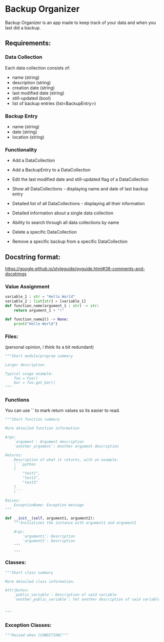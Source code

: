 # Backup Organizer
Backup Organizer is an app made to keep track of your data and when you last did a backup.

## Requirements: 
### Data Collection
Each data collection consists of:
* name (string)
* description (string)
* creation date (string)
* last modified date (string)
* still-updated (bool)
* list of backup entries (list\<BackupEntry\>)

### Backup Entry
* name (string)
* date (string)
* location (string)

### Functionality
* Add a DataCollection
* Add a BackupEntry to a DataCollection
* Edit the last modified date and still-updated flag of a DataCollection

* Show all DataCollections - displaying name and date of last backup entry
* Detailed list of all DataCollections - displaying all their information
* Detailed information about a single data collection
* Ability to search through all data collections by name

* Delete a specific DataCollection
* Remove a specific backup from a specific DataCollection

## Docstring format:
https://google.github.io/styleguide/pyguide.html#38-comments-and-docstrings

### Value Assignment
```python
variable_1 : str = "Hello World"
variable_2 : list[str] = [variable_1]
def function_name(argument_1 : str) -> str:
    return argument_1 + "!"

def function_name2() -> None:
    print("Hello World")
```

### Files:
(personal opinion, i think its a bit redundant)
```python
"""Short module/program summary

Larger description

Typical usage example:
    foo = Foo()
    bar = foo.get_bar()
"""
```

### Functions
You can use `` to mark return values so its easier to read.
```python
"""Short function summary

More detailed function information

Args:
    `argument`: Argument description
    `another_argument`: Another argument description

Returns:
    Description of what it returns, with an example:
    \```python
    [
        "test1",
        "test2",
        "test3"
    ]
    \```

Raises:
    ExceptionName: Exception message
"""
```

```python
def __init__(self, argument1, argument2):
    """Initializes the instance with argument1 and argument2

    Args:
        `argument1`: Description
        `argument2`: Description
    """
    ...
```

### Classes:
```python
"""Short class summary

More detailed class information.

Attributes:
    `public_variable`: Description of said variable
    `another_public_variable`: Yet another description of said variable


"""
```

### Exception Classes:
```python
"""Raised when [CONDITION]"""
```